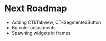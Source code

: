 # Next Roadmap
- Adding CTkTabview, CTkSegmentedButton
- Bg color adjustments
- Spawning widgets in frames
